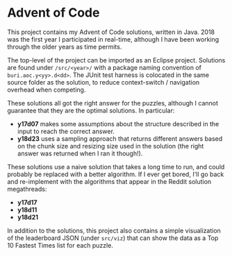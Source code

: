 # Advent of Code

This project contains my Advent of Code solutions, written in Java. 2018 was the first year I participated in real-time, although I have been working through the older years as time permits.

The top-level of the project can be imported as an Eclipse project. Solutions are found under `/src/<year>/` with a package naming convention of `buri.aoc.y<yy>.d<dd>`. The JUnit test harness is colocated in the same source folder as the solution, to reduce context-switch / navigation overhead when competing.

These solutions all got the right answer for the puzzles, although I cannot guarantee that they are the optimal solutions. In particular:

* **y17d07** makes some assumptions about the structure described in the input to reach the correct answer.
* **y18d23** uses a sampling approach that returns different answers based on the chunk size and resizing size used in the solution (the right answer was returned when I ran it though!).

These solutions use a naive solution that takes a long time to run, and could probably be replaced with a better algorithm. If I ever get bored, I'll go back and re-implement with the algorithms that appear in the Reddit solution megathreads:

* **y17d17**
* **y18d11**
* **y18d21** 

In addition to the solutions, this project also contains a simple visualization of the leaderboard JSON (under `src/viz`) that can show the data as a Top 10 Fastest Times list for each puzzle.